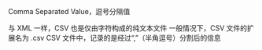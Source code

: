 Comma Separated Value，逗号分隔值

与 XML 一样，CSV 也是仅由字符构成的纯文本文件
一般情况下，CSV 文件的扩展名为 .csv
 CSV 文件中，记录的是经过“,”（半角逗号）分割后的信息
